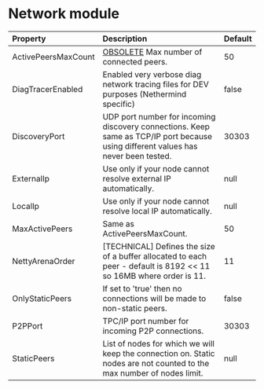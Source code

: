 # Network module

| Property | Description | Default |
| :--- | :--- | :--- |
| ActivePeersMaxCount | [OBSOLETE](https://github.com/NethermindEth/docs/tree/9ffac3d49052dddec956411e2b96a47f21c213fc/ethereum-client/configuration/Use%20MaxActivePeers%20instead/README.md) Max number of connected peers. | 50 |
| DiagTracerEnabled | Enabled very verbose diag network tracing files for DEV purposes \(Nethermind specific\) | false |
| DiscoveryPort | UDP port number for incoming discovery connections. Keep same as TCP/IP port because using different values has never been tested. | 30303 |
| ExternalIp | Use only if your node cannot resolve external IP automatically. | null |
| LocalIp | Use only if your node cannot resolve local IP automatically. | null |
| MaxActivePeers | Same as ActivePeersMaxCount. | 50 |
| NettyArenaOrder | \[TECHNICAL\] Defines the size of a buffer allocated to each peer - default is 8192 &lt;&lt; 11 so 16MB where order is 11. | 11 |
| OnlyStaticPeers | If set to 'true' then no connections will be made to non-static peers. | false |
| P2PPort | TPC/IP port number for incoming P2P connections. | 30303 |
| StaticPeers | List of nodes for which we will keep the connection on. Static nodes are not counted to the max number of nodes limit. | null |

